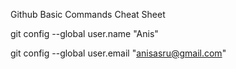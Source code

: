 Github Basic Commands Cheat Sheet

git config --global user.name "Anis"

git config --global user.email "anisasru@gmail.com"